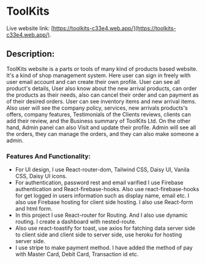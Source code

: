 # ToolKits

Live website link: [https://toolkits-c33e4.web.app/](https://toolkits-c33e4.web.app/).

## Description:

ToolKits website is a parts or tools of many kind of products based website. It's a kind of shop management system. Here user can sign in freely with user email account and can create their own profile. User can see all product's details, User also know about the new arrival products, can order the products as their needs, also can cancel their order and can payment as of their desired orders. User can see inventory items and new arrival items. Also user will see the company policy, services, new arrivals products's offers, company features, Testimonials of the Clients reviews, clients can add their review, and the Business summary of ToolKits Ltd. On the other hand, Admin panel can also Visit and update their profile. Admin will see all the orders, they can manage the orders, and they can also make someone a admin. 

### Features And Functionality:

- For UI design, I use React-router-dom, Tailwind CSS, Daisy UI, Vanila CSS, Daisy UI icons.
- For authentication, password rest and email varified I use Firebase authentication and React-firebase-hooks. Also use react-firebase-hooks for get logged in users information such as display name, email etc. I also use Firebase hosting for client side hosting. I also use React-form and html form. 
- In this project I use React-router for Routing. And I also use dynamic routing. I create a dashboard with nested-route.
- Also use react-toastify for toast, use axios for fatching data server side to client side and client side to server side, use heroku for hosting server side.
- I use stripe to make payment method. I have added the method of pay with Master Card, Debit Card, Transaction id etc.
